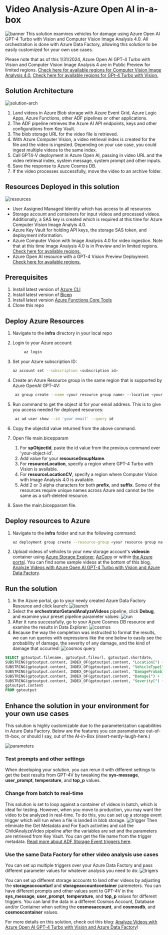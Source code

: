 # Video Analysis-Azure Open AI in-a-box
![banner](./readme-assets/banner-aoai-video-analysis-in-a-box.png)
This solution examines vehicles for damage using Azure Open AI GPT-4 Turbo with Vision and Computer Vision Image Analysis 4.0. All orchestration is done with Azure Data Factory, allowing this solution to be easily customized for your own use cases. 

Please note that as of this 1/31/2024, Azure Open AI GPT-4 Turbo with Vision and Computer Vision Image Analysis 4 are in Public Preview for limited regions. [Check here for available regions for Computer Vision Image Analysis 4.0.](https://learn.microsoft.com/en-us/azure/ai-services/computer-vision/overview-image-analysis?tabs=4-0#image-analysis-versions) [Check here for available regions for GPt-4 Turbo with Vision.](https://learn.microsoft.com/en-us/azure/ai-services/openai/concepts/models#gpt-4-and-gpt-4-turbo-preview-model-availability)

## Solution Architecture

![solution-arch](./readme-assets/gpt4-adf-architecture.jpg)

1. Land videos in Azure Blob storage with Azure Event Grid, Azure Logic Apps, Azure Functions, other ADF pipelines or other applications.
1. The ADF pipeline retrieves the Azure AI API endpoints, keys and other configurations from Key Vault.
1. The blob storage URL for the video file is retrieved.
1. With Azure Computer Vision, a video retrieval index is created for the file and the video is ingested. Depending on your use case, you could ingest multiple videos to the same index.
1. Call GPT4-V deployment in Azure Open AI, passing in video URL and the video retrieval index, system message, system prompt and other inputs.
1. Save the response to Azure Cosmos DB.
1. If the video processes successfully, move the video to an archive folder.

## Resources Deployed in this solution

![resources](./readme-assets/resources.jpg)

- User Assigned Managed Identity which has access to all resources
- Storage account and containers for input videos and processed videos. Additionally, a SAS key is created which is required at this time for Azure Computer Vision Image Analyis 4.0.
- Azure Key Vault for holding API keys, the storage SAS token, and deployment information.
- Azure Computer Vision with Image Analysis 4.0 for video ingestion. Note that at this time Image Analysis 4.0 is in Preview and in limited regions. [Check here for available regions.](https://learn.microsoft.com/en-us/azure/ai-services/computer-vision/overview-image-analysis?tabs=4-0#image-analysis-versions)
- Azure Open AI resource with a GPT-4 Vision Preview Deployment. [Check here for available regions.](https://learn.microsoft.com/en-us/azure/ai-services/openai/concepts/models#gpt-4-and-gpt-4-turbo-preview-model-availability)

## Prerequisites

 1. Install latest version of [Azure CLI](https://docs.microsoft.com/en-us/cli/azure/install-azure-cli-windows?view=azure-cli-latest)
 1. Install latest version of [Bicep](https://docs.microsoft.com/en-us/azure/azure-resource-manager/bicep/install)
 1. Install latest version [Azure Functions Core Tools](https://learn.microsoft.com/en-us/azure/azure-functions/functions-run-local?tabs=windows%2Cisolated-process%2Cnode-v4%2Cpython-v2%2Chttp-trigger%2Ccontainer-apps&pivots=programming-language-python#v2)
 1. Clone this repo

## Deploy Azure Resources

1. Navigate to the **infra** directory in your local repo
1. Login to your Azure account:  

    ```bash
         az login
    ```

1. Set your Azure subscription ID:

    ```bash
    az account set --subscription <subscription id>
    ```

1. Create an Azure Resource group in the same region that is supported by Azure OpenAI GPT-4V:

    ```bash
     az group create --name <your resource group name> --location <your resource group location>
    ```

1. Run command to get the object id for your email address. This is to give you access needed for deployed resources:

    ```bash
     az ad user show --id 'your email' --query id
    ```

1. Copy the objectid value returned from the above command.
1. Open file main.bicepparam
    1. For **spObjectId**, paste the id value from the previous command over 'your-object-id'.
    1. Add value for your **resourceGroupName**.
    1. For **resourceLocation**, specify a region where GPT-4 Turbo with Vision is available.
    1. For **resourceLocationCV**, specify a region where Computer Vision with Image Analysis 4.0 is available.
    1. Add 2 or 3 alpha characters for both  **prefix**, and **suffix**. Some of the resources require unique names across Azure and cannot be the same as a soft-deleted resource.
1. Save the main.bicepparam file.

## Deploy resources to Azure

1. Navigate to the **infra** folder and run the following command:

    ```bash
    az deployment group create --resource-group <your resource group name>  --template-file main.bicep --parameters main.bicepparam
    ```

1. Upload videos of vehicles to your new storage account's **videosin** container using [Azure Storage Explorer](https://learn.microsoft.com/en-us/azure/vs-azure-tools-storage-manage-with-storage-explorer), [AzCopy](https://learn.microsoft.com/en-us/azure/storage/common/storage-use-azcopy-files#upload-the-contents-of-a-directory) or within [the Azure portal](https://learn.microsoft.com/en-us/azure/storage/blobs/storage-quickstart-blobs-portal#upload-a-block-blob). You can find some sample videos at the bottom of this blog, [Analyze Videos with Azure Open AI GPT-4 Turbo with Vision and Azure Data Factory](https://techcommunity.microsoft.com/t5/fasttrack-for-azure/analyze-videos-with-azure-open-ai-gpt-4-turbo-with-vision-and/ba-p/4032778).

## Run the solution

1. In the Azure portal, go to your newly created Azure Data Factory Resource and click launch:
![launch](./readme-assets/launchadf.jpg)
1. Select the **orchestratorGetandAnalyzeVideos** pipeline, click **Debug**, and examine your preset pipeline parameter values:
![run](./readme-assets/run-from-adf.png)
1. After it runs successfully, go to your Azure Cosmos DB resource and examine the results in Data Explorer:
![cosmos](./readme-assets/cosmos-data-explorer.png)
1. Because the way the completion was instructed to format the results, we can run queries with expressions like the one below to easily see the probability of damage, the severity of any damage, and the kind of damage that occurred:
![cosmos query](./readme-assets/cosmos-query.png)

```sql
SELECT gptoutput.filename, gptoutput.fileurl, gptoutput.shortdate,
SUBSTRING(gptoutput.content, INDEX_OF(gptoutput.content, "Location[") + 9, INDEX_OF(gptoutput.content, "]", INDEX_OF(gptoutput.content, "Location[") + 9) - INDEX_OF(gptoutput.content, "Location[") - 9) AS Location,
SUBSTRING(gptoutput.content, INDEX_OF(gptoutput.content, "VehicleType[") + 12, INDEX_OF(gptoutput.content, "]", INDEX_OF(gptoutput.content, "VehicleType[") + 12) - INDEX_OF(gptoutput.content, "VehicleType[") - 12) AS VehicleType,
SUBSTRING(gptoutput.content, INDEX_OF(gptoutput.content, "DamageProbability[") + 18, INDEX_OF(gptoutput.content, "]", INDEX_OF(gptoutput.content, "DamageProbability[") + 18) - INDEX_OF(gptoutput.content, "DamageProbability[") - 18) AS DamageProbability,
SUBSTRING(gptoutput.content, INDEX_OF(gptoutput.content, "Damage[") + 7, INDEX_OF(gptoutput.content, "]", INDEX_OF(gptoutput.content, "Damage[") + 7) - INDEX_OF(gptoutput.content, "Damage[") - 7) AS DamageType,
SUBSTRING(gptoutput.content, INDEX_OF(gptoutput.content, "Severity[") + 9, INDEX_OF(gptoutput.content, "]", INDEX_OF(gptoutput.content, "Severity[") + 9) - INDEX_OF(gptoutput.content, "Severity[") - 9) AS Severity,
gptoutput.content
FROM gptoutput
```

## Enhance the solution in your environment for your own use cases

This solution is highly customizable due to the parameterization capabilities in Azure Data Factory. Below are the features you can parameterize out-of-th-box, or should I say, out of the AI-in-Box (insert-nerdy-laugh-here.)

![parameters](./readme-assets/adf-parms.jpg)

### Test prompts and other settings

When developing your solution, you can rerun it with different settings to get the best results from GPT-4V by tweaking the **sys-message**, **user_prompt**, **temperature**, and **top_p** values.

### Change from batch to real-time

This solution is set to loop against a container of videos in batch, which is ideal for testing. However, when you move to production, you may want the video to be analyzed in real-time. To do this, you can set up a storage event trigger which will run when a file is landed in blob storage. 
![trigger](./readme-assets/blob-event-trigger.jpg)
Then eliminate the Get Metadata and For Each activities and call the ChildAnalyzeVideo pipeline after the variables are set and the parameters are retrieved from Key Vault. You can get the file name from the trigger metadata. [Read more about ADF Storage Event triggers here](https://learn.microsoft.com/en-us/azure/data-factory/how-to-create-event-trigger?tabs=data-factory).

### Use the same Data Factory for other video analysis use cases

You can set up multiple triggers over your Azure Data Factory and pass different parameter values for whatever analysis you need to do:
![trigers](./readme-assets/new-trigger-parm.png)

You can set up different storage accounts to land other videos by adjusting the **storageaccounturl** and **storageaccountcontainer** paremeters. You can have different prompts and other values sent to GPT-4V in the **sys_message**, **user_prompt**, **temperature**, and **top_p** values for different triggers. You can land the data in a different Cosmos Account, Database and/or Container when setting the **cosmosaccount**, and **cosmosdb**, and **cosmoscontainer** values.

For more details on this solution, check out this blog: [Analyze Videos with Azure Open AI GPT-4 Turbo with Vision and Azure Data Factory](https://techcommunity.microsoft.com/t5/fasttrack-for-azure/analyze-videos-with-azure-open-ai-gpt-4-turbo-with-vision-and/ba-p/4032778)!
